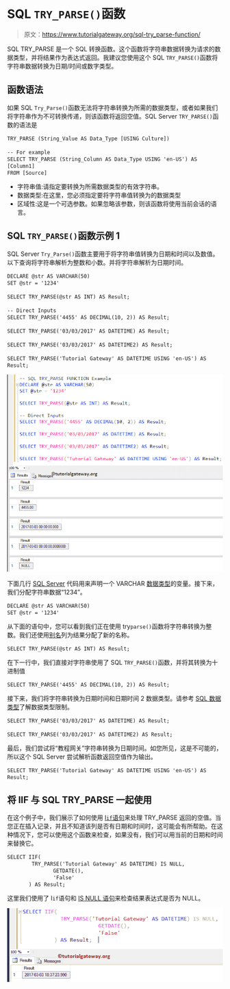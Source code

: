 # SQL `TRY_PARSE()`函数

> 原文：<https://www.tutorialgateway.org/sql-try_parse-function/>

SQL TRY_PARSE 是一个 SQL 转换函数。这个函数将字符串数据转换为请求的数据类型，并将结果作为表达式返回。我建议您使用这个 SQL `TRY_PARSE()`函数将字符串数据转换为日期/时间或数字类型。

## 函数语法

如果 SQL `Try_Parse()`函数无法将字符串转换为所需的数据类型，或者如果我们将字符串作为不可转换传递，则该函数将返回空值。SQL Server `TRY_PARSE()`函数的语法是

```
TRY_PARSE (String_Value AS Data_Type [USING Culture])

-- For example
SELECT TRY_PARSE (String_Column AS Data_Type USING 'en-US') AS [Column1]
FROM [Source]
```

*   字符串值:请指定要转换为所需数据类型的有效字符串。
*   数据类型:在这里，您必须指定要将字符串值转换为的数据类型
*   区域性:这是一个可选参数。如果忽略该参数，则该函数将使用当前会话的语言。

## SQL `TRY_PARSE()`函数示例 1

SQL Server `Try_Parse()`函数主要用于将字符串值转换为日期和时间以及数值。以下查询将字符串解析为整数和小数。并将字符串解析为日期时间。

```
DECLARE @str AS VARCHAR(50)
SET @str = '1234'

SELECT TRY_PARSE(@str AS INT) AS Result; 

-- Direct Inputs
SELECT TRY_PARSE('4455' AS DECIMAL(10, 2)) AS Result; 

SELECT TRY_PARSE('03/03/2017' AS DATETIME) AS Result;  

SELECT TRY_PARSE('03/03/2017' AS DATETIME2) AS Result; 

SELECT TRY_PARSE('Tutorial Gateway' AS DATETIME USING 'en-US') AS Result;
```

![SQL TRY_PARSE Function 1](img/9a4348b2fd642c490821b205f4bd5613.png)

下面几行 [SQL Server](https://www.tutorialgateway.org/sql/) 代码用来声明一个 VARCHAR [数据类型](https://www.tutorialgateway.org/sql-data-types/)的变量。接下来，我们分配字符串数据“1234”。

```
DECLARE @str AS VARCHAR(50)
SET @str = '1234'
```

从下面的语句中，您可以看到我们正在使用 try`parse()`函数将字符串转换为整数。我们还使用[别名](https://www.tutorialgateway.org/sql-alias/)列为结果分配了新的名称。

```
SELECT TRY_PARSE(@str AS INT) AS Result;
```

在下一行中，我们直接对字符串使用了 SQL `TRY_PARSE()`函数，并将其转换为十进制值

```
SELECT TRY_PARSE('4455' AS DECIMAL(10, 2)) AS Result;
```

接下来，我们将字符串转换为日期时间和日期时间 2 数据类型。请参考 [SQL 数据类型](https://www.tutorialgateway.org/sql-data-types/)了解数据类型限制。

```
SELECT TRY_PARSE('03/03/2017' AS DATETIME) AS Result;  

SELECT TRY_PARSE('03/03/2017' AS DATETIME2) AS Result;
```

最后，我们尝试将“教程网关”字符串转换为日期时间。如您所见，这是不可能的，所以这个 SQL Server 尝试解析函数返回空值作为输出。

```
SELECT TRY_PARSE('Tutorial Gateway' AS DATETIME USING 'en-US') AS Result;
```

## 将 IIF 与 SQL TRY_PARSE 一起使用

在这个例子中，我们展示了如何使用 [I`if`语句](https://www.tutorialgateway.org/sql-iif-function/)来处理 TRY_PARSE 返回的空值。当您正在插入记录，并且不知道该列是否有日期和时间时，这可能会有所帮助。在这种情况下，您可以使用这个函数来检查，如果没有，我们可以用当前的日期和时间来替换它。

```
SELECT IIF(
	    TRY_PARSE('Tutorial Gateway' AS DATETIME) IS NULL, 
		       GETDATE(), 
		       'False'
	   ) AS Result;
```

这里我们使用了 I`if`语句和 [IS NULL 语句](https://www.tutorialgateway.org/sql-is-null-function/)来检查结果表达式是否为 NULL。

![SQL TRY_PARSE Function 2](img/d8c13db19db605b8b700b1ffff275bc2.png)